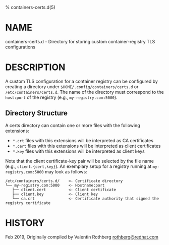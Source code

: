 % containers-certs.d(5)

# NAME
containers-certs.d - Directory for storing custom container-registry TLS configurations

# DESCRIPTION
A custom TLS configuration for a container registry can be configured by creating a directory under `$HOME/.config/containers/certs.d` or `/etc/containers/certs.d`.
The name of the directory must correspond to the `host:port` of the registry (e.g., `my-registry.com:5000`).

## Directory Structure
A certs directory can contain one or more files with the following extensions:

* `*.crt`  files with this extensions will be interpreted as CA certificates
* `*.cert` files with this extensions will be interpreted as client certificates
* `*.key`  files with this extensions will be interpreted as client keys

Note that the client certificate-key pair will be selected by the file name (e.g., `client.{cert,key}`).
An exemplary setup for a registry running at `my-registry.com:5000` may look as follows:
```
/etc/containers/certs.d/    <- Certificate directory
└── my-registry.com:5000    <- Hostname:port
   ├── client.cert          <- Client certificate
   ├── client.key           <- Client key
   └── ca.crt               <- Certificate authority that signed the registry certificate
```

# HISTORY
Feb 2019, Originally compiled by Valentin Rothberg <rothberg@redhat.com>
